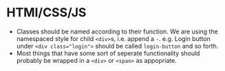 # HTMl/CSS/JS

- Classes should be named according to their function. We are using the namespaced
style for child `<div>`s, i.e. append a `-`. e.g. Login button under 
`<div class="login">` should be called `login-button` and so forth.
 - Most things that have some sort of seperate functionality should probably be
 wrapped in a `<div>` or `<span>` as appopriate. 